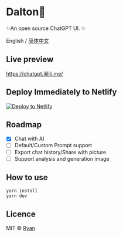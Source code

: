 
# Dalton💬

✨An open source ChatGPT UI. ✨

English / [简体中文](./README_CN.md)

## Live preview

https://chatgpt.ililili.me/


## Deploy Immediately to Netlify

[![Deploy to Netlify](https://www.netlify.com/img/deploy/button.svg)](https://app.netlify.com/start/deploy?repository=https://github.com/rryanchiu/smart-dalton)

## Roadmap

- [x] Chat with AI
- [ ] Default/Custom Prompt support
- [ ] Export chat history/Share with picture
- [ ] Support analysis and generation image 

## How to use

```
yarn install
yarn dev
```

## Licence

MIT © [Ryan](https://github.com/rryanchiu/smart-dalton/blob/main/LICENSE)